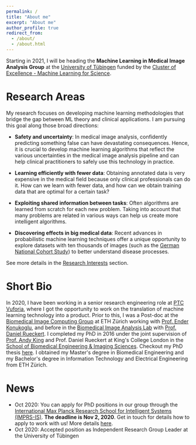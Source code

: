 ```yaml
---
permalink: /
title: "About me"
excerpt: "About me"
author_profile: true
redirect_from:
  - /about/
  - /about.html
---
```


Starting in 2021, I will be heading the **Machine Learning in Medical Image Analysis Group**
at the [University of Tübingen](https://uni-tuebingen.de/en/university/) funded by the [Cluster of Excellence - Machine Learning for Science](https://uni-tuebingen.de/en/research/core-research/cluster-of-excellence-machine-learning/home/).

Research Areas
======
My research focuses on developing machine learning methodologies that bridge the gap between ML theory and clinical applications. I am pursuing this goal along those broad directions:

 * **Safety and uncertainty**: In medical image analysis, confidently predicting something false can have devastating consequences. Hence, it is crucial to develop machine learning algorithms that reflect the various uncertainties in the medical image analysis pipeline and can help clinical practitioners to safely use this technology in practice.

 * **Learning efficiently with fewer data**: Obtaining annotated data is very expensive in the medical field because only clinical professionals can do it. How can we learn with fewer data, and how can we obtain training data that are optimal for a certain task?

 * **Exploiting shared information between tasks**: Often algorithms are learned from scratch for each new problem. Taking into account that many problems are related in various ways can help us create more intelligent algorithms.

 * **Discovering effects in big medical data**: Recent advances in probabilistic machine learning techniques offer a unique opportunity to explore datasets with ten thousands of images (such as the [German National Cohort Study](https://www.klinikum.uni-heidelberg.de/radiologische-klinik/klinik-fuer-diagnostische-und-interventionelle-radiologie/forschung/research-projects/the-german-national-cohort)) to better understand disease processes.

See more details in the [Research Interests](research) section.

Short Bio
======
In 2020, I have been working in a senior research engineering role at [PTC Vuforia](https://www.ptc.com/en/products/vuforia), where I got the opportunity to work on the translation of machine learning technology into a product. Prior to this, I was a Post-doc at the [Biomedical Image Computing Group](https://bmic.ee.ethz.ch/) at ETH Zürich working with [Prof. Ender Konukoglu](http://people.ee.ethz.ch/~kender/), and before in the [Biomedical Image Analysis Lab](https://biomedia.doc.ic.ac.uk/) with [Prof. Daniel Rueckert](http://wp.doc.ic.ac.uk/dr/). I completed my PhD in 2016 under the joint supervision of [Prof. Andy King](https://www.kcl.ac.uk/people/andrew-king) and Prof. Daniel Rueckert at King's College London in the [School of Biomedical Engineering & Imaging Sciences](https://www.kcl.ac.uk/bmeis). Checkout my PhD thesis [here](files/phd_thesis.pdf). I obtained my Master's degree in Biomedical Engineering and my Bachelor's degree in Information Technology and Electrical Engineering from ETH Zürich.

News
======
 * Oct 2020: You can apply for PhD positions in our group through the [International Max Planck Research School for Intelligent Systems (IMPRS-IS)](https://imprs.is.mpg.de/). **The deadline is Nov 2, 2020**. Get in touch for details how to apply to work with us! More details [here](jobs).
 * Oct 2020: Accepted position as Independent Research Group Leader at the University of Tübingen
